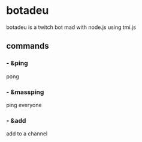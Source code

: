 # botadeu
botadeu is a twitch bot mad with node.js using tmi.js

## commands

### - &ping
pong 

### - &massping
ping everyone

### - &add
add to a channel
